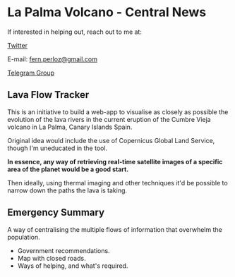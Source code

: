 # La Palma Volcano - Central News
If interested in helping out, reach out to me at:

[Twitter](https://twitter.com/ferpl22)


E-mail: <fern.perloz@gmail.com>


[Telegram Group](https://t.me/joinchat/I1J1KrPz-KBhOTBk)

## Lava Flow Tracker
This is an initiative to build a web-app to visualise as closely as possible the evolution of the lava rivers in the current eruption of the Cumbre Vieja volcano in La Palma, Canary Islands Spain.

Original idea would include the use of Copernicus Global Land Service, though I'm uneducated in the tool.

**In essence, any way of retrieving real-time satellite images of a specific area of the planet would be a good start.**

Then ideally, using thermal imaging and other techniques it'd be possible to narrow down the paths the lava is taking.

## Emergency Summary
A way of centralising the multiple flows of information that overwhelm the population.

- Government recommendations.
- Map with closed roads.
- Ways of helping, and what's required.
